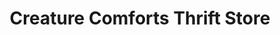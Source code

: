 ---
title: "Creature Comforts Thrift Store"
url: /boothbay-harbor/creature-comforts-thrift-store/
shop: charity
---